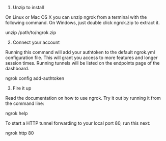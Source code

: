 1. Unzip to install

On Linux or Mac OS X you can unzip ngrok from a terminal with the following command. On Windows, just double click ngrok.zip to extract it.

unzip /path/to/ngrok.zip

2. Connect your account

Running this command will add your authtoken to the default ngrok.yml configuration file. This will grant you access to more features and longer session times. Running tunnels will be listed on the endpoints page of the dashboard.

ngrok config add-authtoken 

3. Fire it up

Read the documentation on how to use ngrok. Try it out by running it from the command line:

ngrok help

To start a HTTP tunnel forwarding to your local port 80, run this next:

ngrok http 80